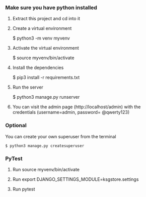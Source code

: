 ### Make sure you have python installed

1. Extract this project and cd into it

2. Create a virtual environment

    $ python3 -m venv myvenv

3. Activate the virtual environment

    $ source myvenv/bin/activate

4. Install the dependencies

    $ pip3 install -r requirements.txt

5. Run the server

    $ python3 manage.py runserver

6. You can visit the admin page (http://localhost/admin) with the credentials (username=admin, password= @qwerty123)

### Optional

You can create your own superuser from the terminal

    $ python3 manage.py createsuperuser


### PyTest

1. Run source myvenv/bin/activate

2. Run export DJANGO_SETTINGS_MODULE=ksgstore.settings

3. Run pytest